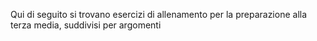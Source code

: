 Qui di seguito si trovano esercizi di allenamento per la preparazione alla terza media, suddivisi per argomenti
